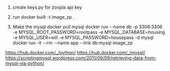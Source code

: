 1. create keys.py for zoopla api key
2. run docker built -t image_zp . 

3. Make the mysql 
docker pull mysql
docker run --name db -p 3306:3306 -e MYSQL_ROOT_PASSWORD=rootpass -e MYSQL_DATABASE=housing -e MYSQL_USER=will -e MYSQL_PASSWORD=housepass -d mysql
docker run -it --rm --name app --link db:mysql image_zp


https://hub.docker.com/_/python/
https://hub.docker.com/_/mysql/
https://scriptingmysql.wordpress.com/2011/09/09/retrieving-data-from-mysql-via-python/
